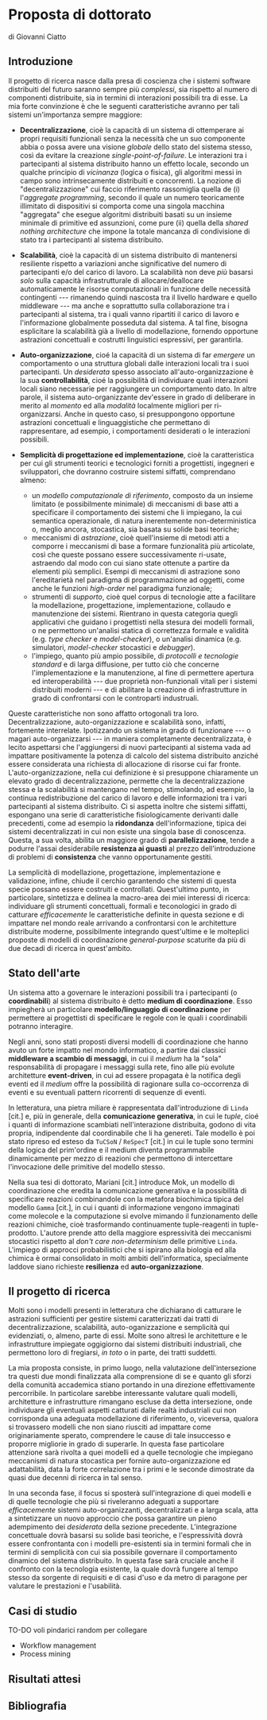 Proposta di dottorato
=====================
di Giovanni Ciatto

## Introduzione

Il progetto di ricerca nasce dalla presa di coscienza che i sistemi software distribuiti del futuro saranno sempre più *complessi*, sia rispetto al numero di componenti distribuite, sia in termini di interazioni possibili tra di esse.
La mia forte convinzione è che le seguenti caratteristiche avranno per tali sistemi un'importanza sempre maggiore:

- __Decentralizzazione__, cioè la capacità di un sistema di ottemperare ai propri requisiti funzionali senza la necessità che un suo componente abbia o possa avere una visione *globale* dello stato del sistema stesso, così da evitare la creazione *single-point-of-failure*.
Le interazioni tra i partecipanti al sistema distribuito hanno un effetto locale, secondo un qualche principio di *vicinanza* (logica o fisica), gli algoritmi messi in campo sono intrinsecamente distribuiti e concorrenti.
La nozione di "decentralizzazione" cui faccio riferimento rassomiglia quella de (i) l'*aggregate programming*, secondo il quale un numero teoricamente illimitato di dispositivi si comporta come una singola macchina "aggregata" che esegue algoritmi distribuiti basati su un insieme minimale di primitive ed assunzioni, come pure (ii) quella della *shared nothing architecture* che impone la totale mancanza di condivisione di stato tra i partecipanti al sistema distribuito.  

- __Scalabilità__, cioè la capacità di un sistema distribuito di mantenersi resiliente rispetto a variazioni anche significative del numero di partecipanti e/o del carico di lavoro.
La scalabilità non deve *più* basarsi *solo* sulla capacità infrastrutturale di allocare/deallocare automaticamente le risorse computazionali in funzione delle necessità contingenti --- rimanendo quindi nascosta tra il livello hardware e quello middleware ---  ma anche e soprattutto sulla collaborazione tra i partecipanti al sistema, tra i quali vanno ripartiti il carico di lavoro e l'informazione globalmente posseduta dal sistema.
A tal fine, bisogna esplicitare la scalabilità già a livello di modellazione, fornendo opportune astrazioni concettuali e costrutti linguistici espressivi, per garantirla.

<!--- __Auto-organizzazione__, cioè la capacità di un sistema di modificare il proprio funzionamento in risposta all'interazione con gli utenti (in modo da facilitarne le operazioni permesse ed ostacolarne quelle non ammesse), al riconoscimento di un qualche altro evento rilevante o ancora la capacità di mantenere una sorta di *omeostasi* interna (cioè il mantenimento di una qualche struttura nel tempo, anche a fronte dei cambiamenti e parturbazioni).-->
- __Auto-organizzazione__, cioé la capacità di un sistema di far *emergere* un comportamento o una struttura globali dalle interazioni locali tra i suoi partecipanti.
Un *desiderata* spesso associato all'auto-organizzazione è la sua __controllabilità__, cioé la possibilità di individuare quali interazioni locali siano necessarie per raggiungere un comportamento dato.
In altre parole, il sistema auto-organizzante dev'essere in grado di deliberare in merito al *momento* ed alla *modalità* localmente migliori per ri-organizzarsi.
Anche in questo caso, si presuppongono opportune astrazioni concettuali e linguaggistiche che permettano di rappresentare, ad esempio, i comportamenti desiderati o le interazioni possibili.

- __Semplicità di progettazione ed implementazione__, cioè la caratteristica per cui gli strumenti teorici e tecnologici forniti a progettisti, ingegneri e sviluppatori, che dovranno costruire sistemi siffatti, comprendano almeno:
    * un _modello computazionale di riferimento_, composto da un insieme limitato (e possibilmente minimale) di meccanismi di base atti a specificare il comportamento dei sistemi che li impiegano, la cui semantica operazionale, di natura inerentemente non-deterministica o, meglio ancora, stocastica, sia basata su solide basi teoriche;
    * meccanismi di _astrazione_, cioè quell'insieme di metodi atti a comporre i meccanismi di base a formare funzionalità più articolate, così che queste possano essere successivamente ri-usate, astraendo dal modo con cui siano state ottenute a partire da elementi più semplici. 
    Esempi di meccanismi di astrazione sono l'ereditarietà nel paradigma di programmazione ad oggetti, come anche le funzioni *high-order* nel paradigma funzionale;
    * strumenti di _supporto_, cioè quel corpus di tecnologie atte a facilitare la modellazione, progettazione, implementazione, collaudo e manutenzione dei sistemi. 
    Rientrano in questa categoria quegli applicativi che guidano i progettisti nella stesura dei modelli formali, o ne permettono un'analisi statica di correttezza formale e validità (e.g. *type checker* e *model-checker*), o un'analisi dinamica (e.g. simulatori, *model-checker* stocastici e *debugger*).
    * l'impiego, quanto più ampio possibile, di _protocolli e tecnologie standard_ e di larga diffusione, per tutto ciò che concerne l'implementazione e la manutenzione, al fine di permettere apertura ed interoperabilità --- due proprietà non-funzionali vitali per i sistemi distribuiti moderni --- e di abilitare la creazione di infrastrutture in grado di confrontarsi con le controparti industruali.




    <!--TODO commenti sulla non ortogonalità di questi aspetti-->

    <!--TODO chiave di lettura principale: l'interazione, la coordinazione e la concorrenza. 
    Nel momento in cui si parla di distribuzioe e decentralizzazione, la concorrenza è assunta implicitamente, come pure l'interazione. 
    Dove c'è interazione nasce l'esigenza di coordinazione.-->


Queste caratteristiche non sono affatto ortogonali tra loro. 
Decentralizzazione, auto-organizzazione e scalabilità sono, infatti, fortemente interrelate.
Ipotizzando un sistema in grado di funzionare --- o magari auto-organizzarsi --- in maniera completamente decentralizzata, è lecito aspettarsi che l'aggiungersi di nuovi partecipanti al sistema vada ad impattare positivamente la potenza di calcolo del sistema distribuito anziché essere considerata una richiesta di allocazione di risorse cui far fronte.
L'auto-organizzazione, nella cui definizione è si presuppone chiaramente un elevato grado di decentralizzazione, permette che la decentralizzazione stessa e la scalabilità si mantengano nel tempo, stimolando, ad esempio, la continua redistribuzione del carico di lavoro e delle informazioni tra i vari partecipanti al sistema distribuito.
Ci si aspetta inoltre che sistemi siffatti, espongano una serie di caratteristiche fisiologicamente derivanti dalle precedenti, come ad esempio la __ridondanza__ dell'informazione, tipica dei sistemi decentralizzati in cui non esiste una singola base di conoscenza.
Questa, a sua volta, abilita un maggiore grado di __parallelizzazione__, tende a podurre l'assai desiderabile __resistenza ai guasti__ al prezzo dell'introduzione di problemi di __consistenza__ che vanno opportunamente gestiti.

La semplicità di modellazione, progettazione,  implementazione e validazione, infine, chiude il cerchio garantendo che sistemi di questa specie possano essere costruiti e controllati.
Quest'ultimo punto, in particolare, sintetizza e delinea la macro-area dei miei interessi di ricerca: individuare gli strumenti concettuali, formali e teconologici in grado di catturare *efficacemente* le caratteristiche definite in questa sezione e di impattare nel mondo reale arrivando a confrontarsi con le architetture distribuite moderne, possibilmente integrando quest'ultime e le molteplici proposte di modelli di coordinazione *general-purpose* scaturite da più di due decadi di ricerca in quest'ambito.

<!--Risulta evidente come il *focus* non sia sulla maniera con cui i vari partecipanti ai sistemi distribuiti computino, né sull'oggetto della loro computazione, bensì sui possibili modi in cui questi interagiscono e riescono, per mezzo della loro interazione, a funzionare in maniera __coordinata__.-->
<!--Sono molti, in letteratura i modelli proposti per tentare di catturare le caratteristiche definite in questa sezione che tuttavia falliscono -->

## Stato dell'arte

<!--TODO Principali modelli di coordinazione:
    - Scambio di messaggi
    - Event-driven architectures
    - Linda: comunicazione generativa + semantica bloccante
    - Tucson/Respect:  comunicazione generativa + semantica bloccante + programmabilità del medium
    - Mok: com. gen. -> metafora biochimica
    -  -->

<!--Adottando la nomenclatura di Ciancarini [cit.] -->
Un sistema atto a governare le interazioni possibili tra i partecipanti (o __coordinabili__) al sistema distribuito è detto __medium di coordinazione__.
Esso impiegherà un particolare __modello/linguaggio di coordinazione__ per permettere ai progettisti di specificare le regole con le quali i coordinabili potranno interagire.

Negli anni, sono stati proposti diversi modelli di coordinazione che hanno avuto un forte impatto nel mondo informatico, a partire dai classici __middleware a scambio di messaggi__, in cui il *medium* ha la "sola" responsabilità di propagare i messaggi sulla rete, fino alle più evolute architetture __event-driven__, in cui ad essere propagata è la notifica degli eventi ed il *medium* offre la possibilità di ragionare sulla co-occorrenza di eventi e su eventuali pattern ricorrenti di sequenze di eventi.

In letteratura, una pietra miliare è rappresentata dall'introduzione di `Linda` [cit.] e, più in generale, della __comunicazione generativa__, in cui le *tuple*, cioé i quanti di informazione scambiati nell'interazione distribuita, godono di vita propria, indipendente dal coordinabile che li ha genereti.
Tale modello è poi stato ripreso ed esteso da `TuCSoN` / `ReSpecT` [cit.] in cui le tuple sono termini della logica del prim'ordine e il medium diventa programmabile dinamicamente per mezzo di reazioni che permettono di intercettare l'invocazione delle primitive del modello stesso.

Nella sua tesi di dottorato, Mariani [cit.] introduce Mok, un modello di coordinazione che eredita la comunicazione generativa e la possibilità di specificare reazioni combinandole con la metafora biochimica tipica del modello `Gamma` [cit.], in cui i quanti di informazione vengono immaginati come molecole e la computazione si evolve mimando il funzionamento delle reazioni chimiche, cioè trasformando continuamente tuple-reagenti in tuple-prodotto.
L'autore prende atto della maggiore espressività dei meccanismi stocastici rispetto al *don't care non-determinism* delle primitive `Linda`.
L'impiego di approcci probabilistici che si ispirano alla biologia ed alla chimica è ormai consolidato in molti ambiti dell'informatica, specialmente laddove siano richieste __resilienza__ ed __auto-organizzazione__.
<!--TODO citare ACO, la swam intelligence, etc. -->

## Il progetto di ricerca
<!--TODO Analizzare modelli proposti in letteratura e architetture di successo nel "mondo reale", sondarne punti di forza e di debolezza rispetto alle caratteristiche dette sopra, analogie e differenze tra i vari elementi selezionati, punti d'incontro e punti di divergenza.-->
Molti sono i modelli presenti in letteratura che dichiarano di catturare le astrazioni sufficienti per gestire sistemi caratterizzati dai tratti di decentralizzazione, scalabilità, auto-oganizzazione e semplicità qui evidenziati, o, almeno, parte di essi.
Molte sono altresì le architetture e le infrastrutture impiegate oggigiorno dai sistemi distribuiti industriali, che permettono loro di fregiarsi, *in toto* o in parte, dei tratti suddetti.

La mia proposta consiste, in primo luogo, nella valutazione dell'intersezione tra questi due mondi finalizzata alla comprensione di se e quanto gli sforzi della comunità accademica stiano portando in una direzione effettivamente percorribile.
In particolare sarebbe interessante valutare quali modelli, architetture e infrastrutture rimangano escluse da detta intersezione, onde individuare gli eventuali aspetti catturati dalle realtà industriali cui non corrisponda una adeguata modellazione di riferimento, o, viceversa, qualora si trovassero modelli che non siano riusciti ad impattare come originariamente sperato, comprendere le cause di tale insuccesso e proporre migliorie in grado di superarle.
In questa fase particolare attenzione sarà rivolta a quei modelli ed a quelle tecnologie che impiegano meccanismi di natura stocastica per fornire auto-organizzazione ed adattabilità, data la forte correlazione tra i primi e le seconde dimostrate da quasi due decenni di ricerca in tal senso.

<!--Operativamente, ciò presuppone una cernita dei modelli e delle tecnologie messe in campo negli ambiti accademici e industriali per approcciarsi ai *desiderata* della sezione precedente, seguita da un'analisi di quali concetti, astrazioni e primitive stiano alla base di ogni modello o tecnologia, al fine di individuare similitudini nascoste da nomenclature differenti o potenzialità inespresse per mancanza di generalizzazione.-->

In una seconda fase, il focus si sposterà sull'integrazione di quei modelli e di quelle tecnologie che più si riveleranno adeguati a supportare *efficacemente* sistemi auto-organizzanti, decentralizzati e a larga scala, atta a sintetizzare un nuovo approccio che possa garantire un pieno adempimento dei *desiderata* della sezione precedente.
L'integrazione concettuale dovrà basarsi su solide basi teoriche, e l'espressività dovrà essere confrontanta con i modelli pre-esistenti sia in termini formali che in termini di semplicità con cui sia possibile governare il comportamento dinamico del sistema distribuito.
In questa fase sarà cruciale anche il confronto con la tecnologia esistente, la quale dovrà fungere al tempo stesso da sorgente di requisiti e di casi d'uso e da metro di paragone per valutare le prestazioni e l'usabilità.

<!--TODO i tool di supporto-->

## Casi di studio

TO-DO voli pindarici random per collegare
- Workflow management
- Process mining

## Risultati attesi

## Bibliografia